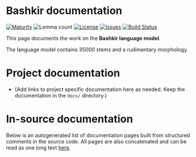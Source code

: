 # Bashkir documentation

[![Maturity](https://img.shields.io/endpoint?url=https%3A%2F%2Fraw.githubusercontent.com%2Fgiellalt%2Flang-bak%2Fgh-pages%2Fmaturity.json)](https://giellalt.github.io/MaturityClassification.html)
![Lemma count](https://img.shields.io/endpoint?url=https%3A%2F%2Fraw.githubusercontent.com%2Fgiellalt%2Flang-bak%2Fgh-pages%2Flemmacount.json)
[![License](https://img.shields.io/github/license/giellalt/lang-bak)](https://github.com/giellalt/lang-bak/blob/main/LICENSE)
[![Issues](https://img.shields.io/github/issues/giellalt/lang-bak)](https://github.com/giellalt/lang-bak/issues)
[![Build Status](https://builds.giellalt.org/api/badge/lang-bak?label=CI)](https://builds.giellalt.org/pipelines/lang-bak/builds/latest)

This page documents the work on the **Bashkir language model**. 

The language model contains 35000 stems and a rudimentary morphology.

# Project documentation

* (Add links to project specific documentation here as needed. Keep the documentation in the `docs/` directory.)

# In-source documentation

Below is an autogenerated list of documentation pages built from structured comments in the source code. All pages are also concatenated and can be read as one long text [here](bak.md).

